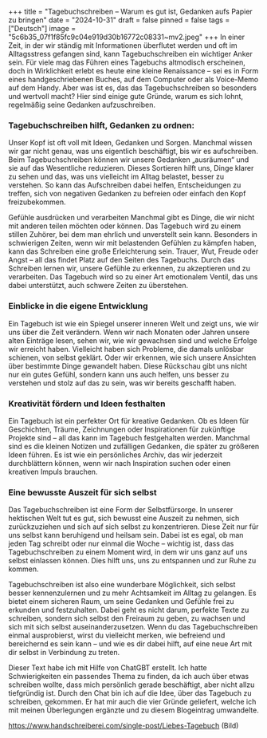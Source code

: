 +++
title = "Tagebuchschreiben – Warum es gut ist, Gedanken aufs Papier zu bringen"
date = "2024-10-31"
draft = false
pinned = false
tags = ["Deutsch"]
image = "5c6b35_07f1f85fc9c04e919d30b16772c08331~mv2.jpeg"
+++
In einer Zeit, in der wir ständig mit Informationen überflutet werden und oft im Alltagsstress gefangen sind, kann Tagebuchschreiben ein wichtiger Anker sein. Für viele mag das Führen eines Tagebuchs altmodisch erscheinen, doch in Wirklichkeit erlebt es heute eine kleine Renaissance – sei es in Form eines handgeschriebenen Buches, auf dem Computer oder als Voice-Memo auf dem Handy. Aber was ist es, das das Tagebuchschreiben so besonders und wertvoll macht? Hier sind einige gute Gründe, warum es sich lohnt, regelmäßig seine Gedanken aufzuschreiben.

### **Tagebuchschreiben hilft, Gedanken zu ordnen:**

Unser Kopf ist oft voll mit Ideen, Gedanken und Sorgen. Manchmal wissen wir gar nicht genau, was uns eigentlich beschäftigt, bis wir es aufschreiben. Beim Tagebuchschreiben können wir unsere Gedanken „ausräumen“ und sie auf das Wesentliche reduzieren. Dieses Sortieren hilft uns, Dinge klarer zu sehen und das, was uns vielleicht im Alltag belastet, besser zu verstehen. So kann das Aufschreiben dabei helfen, Entscheidungen zu treffen, sich von negativen Gedanken zu befreien oder einfach den Kopf freizubekommen.

Gefühle ausdrücken und verarbeiten
Manchmal gibt es Dinge, die wir nicht mit anderen teilen möchten oder können. Das Tagebuch wird zu einem stillen Zuhörer, bei dem man ehrlich und unverstellt sein kann. Besonders in schwierigen Zeiten, wenn wir mit belastenden Gefühlen zu kämpfen haben, kann das Schreiben eine große Erleichterung sein. Trauer, Wut, Freude oder Angst – all das findet Platz auf den Seiten des Tagebuchs. Durch das Schreiben lernen wir, unsere Gefühle zu erkennen, zu akzeptieren und zu verarbeiten. Das Tagebuch wird so zu einer Art emotionalem Ventil, das uns dabei unterstützt, auch schwere Zeiten zu überstehen.

### Einblicke in die eigene Entwicklung

Ein Tagebuch ist wie ein Spiegel unserer inneren Welt und zeigt uns, wie wir uns über die Zeit verändern. Wenn wir nach Monaten oder Jahren unsere alten Einträge lesen, sehen wir, wie wir gewachsen sind und welche Erfolge wir erreicht haben. Vielleicht haben sich Probleme, die damals unlösbar schienen, von selbst geklärt. Oder wir erkennen, wie sich unsere Ansichten über bestimmte Dinge gewandelt haben. Diese Rückschau gibt uns nicht nur ein gutes Gefühl, sondern kann uns auch helfen, uns besser zu verstehen und stolz auf das zu sein, was wir bereits geschafft haben.

### Kreativität fördern und Ideen festhalten

Ein Tagebuch ist ein perfekter Ort für kreative Gedanken. Ob es Ideen für Geschichten, Träume, Zeichnungen oder Inspirationen für zukünftige Projekte sind – all das kann im Tagebuch festgehalten werden. Manchmal sind es die kleinen Notizen und zufälligen Gedanken, die später zu größeren Ideen führen. Es ist wie ein persönliches Archiv, das wir jederzeit durchblättern können, wenn wir nach Inspiration suchen oder einen kreativen Impuls brauchen.

### Eine bewusste Auszeit für sich selbst

Das Tagebuchschreiben ist eine Form der Selbstfürsorge. In unserer hektischen Welt tut es gut, sich bewusst eine Auszeit zu nehmen, sich zurückzuziehen und sich auf sich selbst zu konzentrieren. Diese Zeit nur für uns selbst kann beruhigend und heilsam sein. Dabei ist es egal, ob man jeden Tag schreibt oder nur einmal die Woche – wichtig ist, dass das Tagebuchschreiben zu einem Moment wird, in dem wir uns ganz auf uns selbst einlassen können. Dies hilft uns, uns zu entspannen und zur Ruhe zu kommen.

Tagebuchschreiben ist also eine wunderbare Möglichkeit, sich selbst besser kennenzulernen und zu mehr Achtsamkeit im Alltag zu gelangen. Es bietet einem sicheren Raum, um seine Gedanken und Gefühle frei zu erkunden und festzuhalten. Dabei geht es nicht darum, perfekte Texte zu schreiben, sondern sich selbst den Freiraum zu geben, zu wachsen und sich mit sich selbst auseinanderzusetzen. Wenn du das Tagebuchschreiben einmal ausprobierst, wirst du vielleicht merken, wie befreiend und bereichernd es sein kann – und wie es dir dabei hilft, auf eine neue Art mit dir selbst in Verbindung zu treten.


Dieser Text habe ich mit Hilfe von ChatGBT erstellt. Ich hatte Schwierigkeiten ein passendes Thema zu finden, da ich auch über etwas schreiben wollte, dass mich persönlich gerade beschäftigt, aber nicht allzu tiefgründig ist. Durch den Chat bin ich auf die Idee, über das Tagebuch zu schreiben, gekommen. Er hat mir auch die vier Gründe geliefert, welche ich mit meinen Überlegungen ergänzte und zu diesem Blogeintrag umwandelte. 


https://www.handschreiberei.com/single-post/Liebes-Tagebuch (Bild)